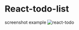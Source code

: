 # React-todo-list
screenshot example
![react-todo](https://user-images.githubusercontent.com/38773611/116810721-971e5880-ab6f-11eb-80cf-78aaf874fffa.PNG)
